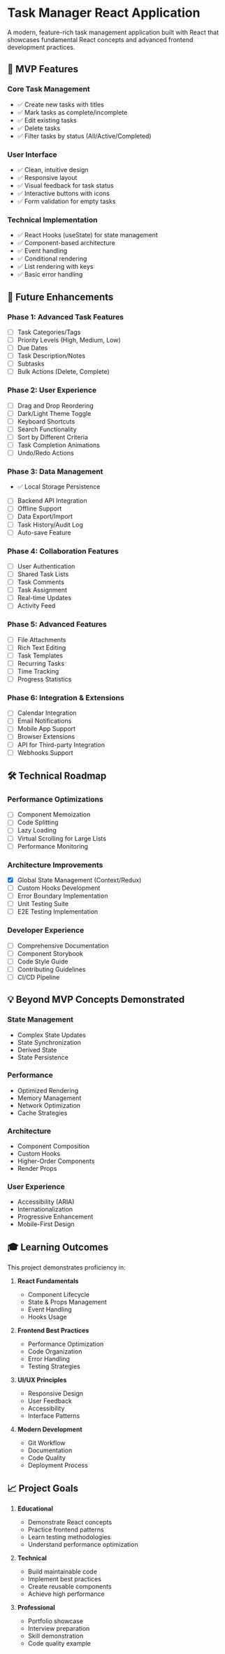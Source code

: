 # Task Manager React Application

A modern, feature-rich task management application built with React that showcases fundamental React concepts and advanced frontend development practices.

## 🎯 MVP Features

### Core Task Management

- ✅ Create new tasks with titles
- ✅ Mark tasks as complete/incomplete
- ✅ Edit existing tasks
- ✅ Delete tasks
- ✅ Filter tasks by status (All/Active/Completed)

### User Interface

- ✅ Clean, intuitive design
- ✅ Responsive layout
- ✅ Visual feedback for task status
- ✅ Interactive buttons with icons
- ✅ Form validation for empty tasks

### Technical Implementation

- ✅ React Hooks (useState) for state management
- ✅ Component-based architecture
- ✅ Event handling
- ✅ Conditional rendering
- ✅ List rendering with keys
- ✅ Basic error handling

## 🚀 Future Enhancements

### Phase 1: Advanced Task Features

- [ ] Task Categories/Tags
- [ ] Priority Levels (High, Medium, Low)
- [ ] Due Dates
- [ ] Task Description/Notes
- [ ] Subtasks
- [ ] Bulk Actions (Delete, Complete)

### Phase 2: User Experience

- [ ] Drag and Drop Reordering
- [ ] Dark/Light Theme Toggle
- [ ] Keyboard Shortcuts
- [ ] Search Functionality
- [ ] Sort by Different Criteria
- [ ] Task Completion Animations
- [ ] Undo/Redo Actions

### Phase 3: Data Management

- ✅ Local Storage Persistence
- [ ] Backend API Integration
- [ ] Offline Support
- [ ] Data Export/Import
- [ ] Task History/Audit Log
- [ ] Auto-save Feature

### Phase 4: Collaboration Features

- [ ] User Authentication
- [ ] Shared Task Lists
- [ ] Task Comments
- [ ] Task Assignment
- [ ] Real-time Updates
- [ ] Activity Feed

### Phase 5: Advanced Features

- [ ] File Attachments
- [ ] Rich Text Editing
- [ ] Task Templates
- [ ] Recurring Tasks
- [ ] Time Tracking
- [ ] Progress Statistics

### Phase 6: Integration & Extensions

- [ ] Calendar Integration
- [ ] Email Notifications
- [ ] Mobile App Support
- [ ] Browser Extensions
- [ ] API for Third-party Integration
- [ ] Webhooks Support

## 🛠 Technical Roadmap

### Performance Optimizations

- [ ] Component Memoization
- [ ] Code Splitting
- [ ] Lazy Loading
- [ ] Virtual Scrolling for Large Lists
- [ ] Performance Monitoring

### Architecture Improvements

- [x] Global State Management (Context/Redux)
- [ ] Custom Hooks Development
- [ ] Error Boundary Implementation
- [ ] Unit Testing Suite
- [ ] E2E Testing Implementation

### Developer Experience

- [ ] Comprehensive Documentation
- [ ] Component Storybook
- [ ] Code Style Guide
- [ ] Contributing Guidelines
- [ ] CI/CD Pipeline

## 💡 Beyond MVP Concepts Demonstrated

### State Management

- Complex State Updates
- State Synchronization
- Derived State
- State Persistence

### Performance

- Optimized Rendering
- Memory Management
- Network Optimization
- Cache Strategies

### Architecture

- Component Composition
- Custom Hooks
- Higher-Order Components
- Render Props

### User Experience

- Accessibility (ARIA)
- Internationalization
- Progressive Enhancement
- Mobile-First Design

## 🎓 Learning Outcomes

This project demonstrates proficiency in:

1. **React Fundamentals**

   - Component Lifecycle
   - State & Props Management
   - Event Handling
   - Hooks Usage

2. **Frontend Best Practices**

   - Performance Optimization
   - Code Organization
   - Error Handling
   - Testing Strategies

3. **UI/UX Principles**

   - Responsive Design
   - User Feedback
   - Accessibility
   - Interface Patterns

4. **Modern Development**
   - Git Workflow
   - Documentation
   - Code Quality
   - Deployment Process

## 📈 Project Goals

1. **Educational**

   - Demonstrate React concepts
   - Practice frontend patterns
   - Learn testing methodologies
   - Understand performance optimization

2. **Technical**

   - Build maintainable code
   - Implement best practices
   - Create reusable components
   - Achieve high performance

3. **Professional**
   - Portfolio showcase
   - Interview preparation
   - Skill demonstration
   - Code quality example
